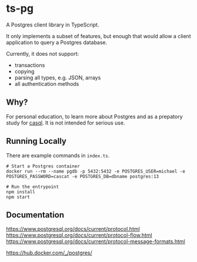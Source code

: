 # ts-pg
A Postgres client library in TypeScript.

It only implements a subset of features, but enough that would allow a client application to query a Postgres database.

Currently, it does not support:
- transactions
- copying
- parsing all types, e.g. JSON, arrays
- all authentication methods

## Why?
For personal education, to learn more about Postgres and as a prepatory study for [casql](https://github.com/meraymond2/casql). It is not intended for serious use.

## Running Locally
There are example commands in `index.ts`.
```
# Start a Postgres container
docker run --rm --name pgdb -p 5432:5432 -e POSTGRES_USER=michael -e POSTGRES_PASSWORD=cascat -e POSTGRES_DB=dbname postgres:13

# Run the entrypoint
npm install
npm start
```

## Documentation
https://www.postgresql.org/docs/current/protocol.html
https://www.postgresql.org/docs/current/protocol-flow.html
https://www.postgresql.org/docs/current/protocol-message-formats.html

https://hub.docker.com/_/postgres/
